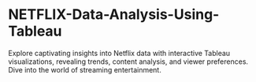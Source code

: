 # NETFLIX-Data-Analysis-Using-Tableau
Explore captivating insights into Netflix data with interactive Tableau visualizations, revealing trends, content analysis, and viewer preferences. Dive into the world of streaming entertainment.
